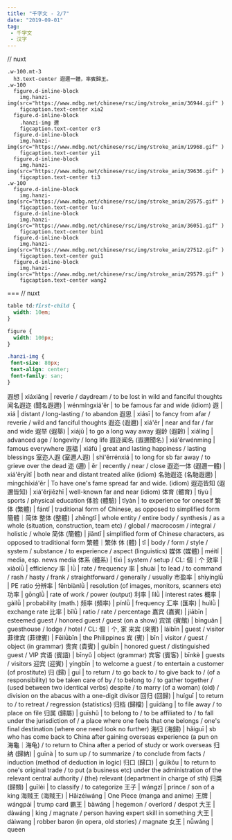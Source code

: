 ```yaml
---
title: "千字文 - 2/7"
date: "2019-09-01"
tag: 
 - 千字文
 - 汉字
---
```

// nuxt

```pug
.w-100.mt-3
  h3.text-center 遐邇一體，率賓歸王。
.w-100
  figure.d-inline-block
    img.hanzi-img(src="https://www.mdbg.net/chinese/rsc/img/stroke_anim/36944.gif" )
    figcaption.text-center xia2
  figure.d-inline-block
    .hanzi-img 邇
    figcaption.text-center er3
  figure.d-inline-block
    img.hanzi-img(src="https://www.mdbg.net/chinese/rsc/img/stroke_anim/19968.gif" )
    figcaption.text-center yi1
  figure.d-inline-block
    img.hanzi-img(src="https://www.mdbg.net/chinese/rsc/img/stroke_anim/39636.gif" )
    figcaption.text-center ti3
.w-100
  figure.d-inline-block
    img.hanzi-img(src="https://www.mdbg.net/chinese/rsc/img/stroke_anim/29575.gif" )
    figcaption.text-center lu:4
  figure.d-inline-block
    img.hanzi-img(src="https://www.mdbg.net/chinese/rsc/img/stroke_anim/36051.gif" )
    figcaption.text-center bin1
  figure.d-inline-block
    img.hanzi-img(src="https://www.mdbg.net/chinese/rsc/img/stroke_anim/27512.gif" )
    figcaption.text-center gui1
  figure.d-inline-block
    img.hanzi-img(src="https://www.mdbg.net/chinese/rsc/img/stroke_anim/29579.gif" )
    figcaption.text-center wang2
```

===
// nuxt

```css
table td:first-child {
  width: 10em;
}

figure {
  width: 100px;
}

.hanzi-img {
 font-size: 80px;
 text-align: center;
 font-family: san;
}
```

遐想 | xiáxiǎng | reverie / daydream / to be lost in wild and fanciful thoughts
闻名遐迩 (聞名遐邇) | wénmíngxiá'ěr | to be famous far and wide (idiom)
遐 | xiá | distant / long-lasting / to abandon
遐思 | xiásī | to fancy from afar / reverie / wild and fanciful thoughts
遐迩 (遐邇) | xiá'ěr | near and far / far and wide
遐举 (遐舉) | xiájǔ | to go a long way away
遐龄 (遐齡) | xiálíng | advanced age / longevity / long life
遐迩闻名 (遐邇聞名) | xiá'ěrwénmíng | famous everywhere
遐福 | xiáfú | great and lasting happiness / lasting blessings
室迩人遐 (室邇人遐) | shì'ěrrénxiá | to long for sb far away / to grieve over the dead
迩 (邇) | ěr | recently / near / close
遐迩一体 (遐邇一體) | xiá'ěryītǐ | both near and distant treated alike (idiom)
名驰遐迩 (名馳遐邇) | míngchíxiá'ěr | To have one's fame spread far and wide. (idiom)
遐迩皆知 (遐邇皆知) | xiá'ěrjiēzhī | well-known far and near (idiom)
体育 (體育) | tǐyù | sports / physical education
体验 (體驗) | tǐyàn | to experience for oneself
繁体 (繁體) | fántǐ | traditional form of Chinese, as opposed to simplified form 簡體｜简体
整体 (整體) | zhěngtǐ | whole entity / entire body / synthesis / as a whole (situation, construction, team etc) / global / macrocosm / integral / holistic / whole
简体 (簡體) | jiǎntǐ | simplified form of Chinese characters, as opposed to traditional form 繁體｜繁体
体 (體) | tǐ | body / form / style / system / substance / to experience / aspect (linguistics)
媒体 (媒體) | méitǐ | media, esp. news media
体系 (體系) | tǐxì | system / setup / CL: 個｜个
效率 | xiàolǜ | efficiency
率 | lǜ | rate / frequency
率 | shuài | to lead / to command / rash / hasty / frank / straightforward / generally / usually
市盈率 | shìyínglǜ | PE ratio
分辨率 | fēnbiànlǜ | resolution (of images, monitors, scanners etc)
功率 | gōnglǜ | rate of work / power (output)
利率 | lìlǜ | interest rates
概率 | gàilǜ | probability (math.)
频率 (頻率) | pínlǜ | frequency
汇率 (匯率) | huìlǜ | exchange rate
比率 | bǐlǜ | ratio / rate / percentage
嘉宾 (嘉賓) | jiābīn | esteemed guest / honored guest / guest (on a show)
宾馆 (賓館) | bīnguǎn | guesthouse / lodge / hotel / CL: 個｜个, 家
来宾 (來賓) | láibīn | guest / visitor
菲律宾 (菲律賓) | Fēilǜbīn | the Philippines
宾 (賓) | bīn | visitor / guest / object (in grammar)
贵宾 (貴賓) | guìbīn | honored guest / distinguished guest / VIP
宾语 (賓語) | bīnyǔ | object (grammar)
宾客 (賓客) | bīnkè | guests / visitors
迎宾 (迎賓) | yíngbīn | to welcome a guest / to entertain a customer (of prostitute)
归 (歸) | guī | to return / to go back to / to give back to / (of a responsibility) to be taken care of by / to belong to / to gather together / (used between two identical verbs) despite / to marry (of a woman) (old) / division on the abacus with a one-digit divisor
回归 (回歸) | huíguī | to return to / to retreat / regression (statistics)
归档 (歸檔) | guīdàng | to file away / to place on file
归属 (歸屬) | guīshǔ | to belong to / to be affiliated to / to fall under the jurisdiction of / a place where one feels that one belongs / one's final destination (where one need look no further)
海归 (海歸) | hǎiguī | sb who has come back to China after gaining overseas experience (a pun on 海龜｜海龟) / to return to China after a period of study or work overseas
归纳 (歸納) | guīnà | to sum up / to summarize / to conclude from facts / induction (method of deduction in logic)
归口 (歸口) | guīkǒu | to return to one's original trade / to put (a business etc) under the administration of the relevant central authority / (the) relevant (department in charge of sth)
归类 (歸類) | guīlèi | to classify / to categorize
王子 | wángzǐ | prince / son of a king
海贼王 (海賊王) | Hǎizéiwáng | One Piece (manga and anime)
王牌 | wángpái | trump card
霸王 | bàwáng | hegemon / overlord / despot
大王 | dàwáng | king / magnate / person having expert skill in something
大王 | dàiwang | robber baron (in opera, old stories) / magnate
女王 | nǚwáng | queen
